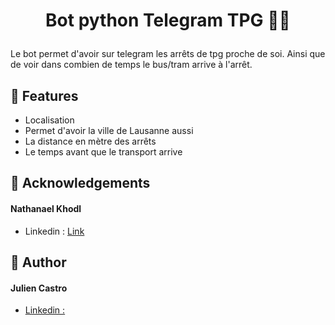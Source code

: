 # <p align="center">Bot python Telegram TPG 🐍🚄</p>

Le bot permet d'avoir sur telegram les arrêts de tpg proche de soi. Ainsi que de voir dans combien de temps le bus/tram arrive à l'arrêt.
    
               
## 🧐 Features    
- Localisation
- Permet d'avoir la ville de Lausanne aussi
- La distance en mètre des arrêts 
- Le temps avant que le transport arrive

   
## 🙇 Acknowledgements      
#### Nathanael Khodl
- Linkedin : [Link](https://www.linkedin.com/in/nathanaelkhodl/)

                    
## 🙇 Author
#### Julien Castro
- [Linkedin :](https://www.linkedin.com/in/julien-castro/)
        